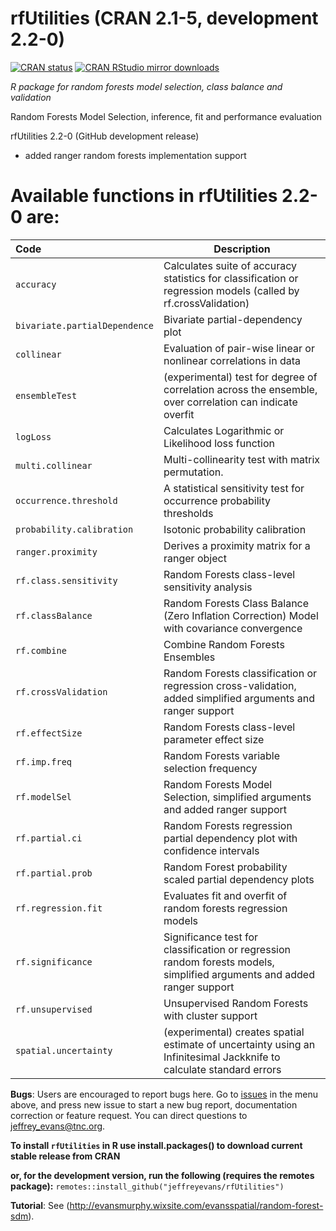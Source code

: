 # rfUtilities (CRAN 2.1-5, development 2.2-0)

[![CRAN
status](http://www.r-pkg.org/badges/version/rfUtilities)](https://cran.r-project.org/package=rfUtilities)
[![CRAN RStudio mirror
downloads](http://cranlogs.r-pkg.org/badges/grand-total/rfUtilities)](https://cran.r-project.org/package=rfUtilities)

*R package for random forests model selection, class balance and validation*

Random Forests Model Selection, inference, fit and performance evaluation

rfUtilities 2.2-0 (GitHub development release) 
- added ranger random forests implementation support

# Available functions in rfUtilities 2.2-0 are:

| Code                         | Description                                                                             |
|:-----------------------------|----------------------------------------------------------------------------------------|
| `accuracy`                     | Calculates suite of accuracy statistics for classification or regression models (called by rf.crossValidation)
| `bivariate.partialDependence`  | Bivariate partial-dependency plot
| `collinear`                    | Evaluation of pair-wise linear or nonlinear correlations in data
| `ensembleTest`                 | (experimental) test for degree of correlation across the ensemble, over correlation can indicate overfit
| `logLoss`                      | Calculates Logarithmic or Likelihood loss function
| `multi.collinear`              | Multi-collinearity test with matrix permutation.
| `occurrence.threshold`         | A statistical sensitivity test for occurrence probability thresholds
| `probability.calibration`      | Isotonic probability calibration
| `ranger.proximity`             | Derives a proximity matrix for a ranger object
| `rf.class.sensitivity`         | Random Forests class-level sensitivity analysis
| `rf.classBalance`              | Random Forests Class Balance (Zero Inflation Correction) Model with covariance convergence
| `rf.combine`                   | Combine Random Forests Ensembles 
| `rf.crossValidation`           | Random Forests classification or regression cross-validation, added simplified arguments and ranger support  
| `rf.effectSize`                | Random Forests class-level parameter effect size 
| `rf.imp.freq`                  | Random Forests variable selection frequency
| `rf.modelSel`                  | Random Forests Model Selection, simplified arguments and added ranger support
| `rf.partial.ci`                | Random Forests regression partial dependency plot with confidence intervals
| `rf.partial.prob`              | Random Forest probability scaled partial dependency plots
| `rf.regression.fit`            | Evaluates fit and overfit of random forests regression models
| `rf.significance`              | Significance test for classification or regression random forests models, simplified arguments and added ranger support 
| `rf.unsupervised`              | Unsupervised Random Forests with cluster support
| `spatial.uncertainty`          | (experimental) creates spatial estimate of uncertainty using an Infinitesimal Jackknife to calculate standard errors  
 
**Bugs**: Users are encouraged to report bugs here. Go to [issues](https://github.com/jeffreyevans/rfUtilities/issues) in the menu above, and press new issue to start a new bug report, documentation correction or feature request. You can direct questions to <jeffrey_evans@tnc.org>.

**To install `rfUtilities` in R use install.packages() to download current stable release from CRAN** 

**or, for the development version, run the following (requires the remotes package):**
`remotes::install_github("jeffreyevans/rfUtilities")`

**Tutorial**: See (http://evansmurphy.wixsite.com/evansspatial/random-forest-sdm).

